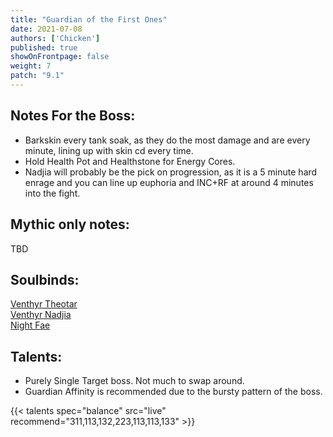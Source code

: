 ```yaml
---
title: "Guardian of the First Ones"
date: 2021-07-08
authors: ['Chicken']
published: true
showOnFrontpage: false
weight: 7
patch: "9.1"
---
```



## Notes For the Boss:
- Barkskin every tank soak, as they do the most damage and are every minute, lining up with skin cd every time. 
- Hold Health Pot and Healthstone for Energy Cores.
- Nadjia will probably be the pick on progression, as it is a 5 minute hard enrage and you can line up euphoria and INC+RF at around 4 minutes into the fight.

## Mythic only notes:
TBD

## Soulbinds:
[Venthyr Theotar](https://ptr.wowhead.com/soulbind-calc/venthyr/theotar-the-mad-duke/druid/AwCW75YCFTUgACU1ygASBTWHACUy4gAiBTJJABUyPwA)
<br>[Venthyr Nadjia](https://ptr.wowhead.com/soulbind-calc/venthyr/nadjia-the-mistblade/druid/AwCWr5YDBTUgABU1ywAlNcoAEgUy4gAlNYcAIRUySQA)
<br>[Night Fae](https://ptr.wowhead.com/soulbind-calc/night-fae/niya/druid)

## Talents:

- Purely Single Target boss. Not much to swap around. 
- Guardian Affinity is recommended due to the bursty pattern of the boss.



{{< talents spec="balance" src="live" recommend="311,113,132,223,113,113,133" >}}


